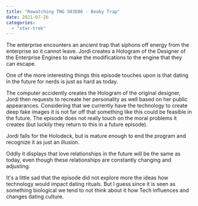 ```yaml
---
title: "Rewatching TNG S03E06 - Booby Trap"
date: 2021-07-26
categories:
  - "star-trek"
---
```


The enterprise encounters an ancient trap that siphons off energy from the enterprise so it cannot leave. Jordi creates a Hologram of the Designer of the Enterprise Engines to make the modifications to the engine that they can escape.

One of the more interesting things this episode touches upon is that dating in the future for nerds is just as hard as today.

The computer accidently creates the Hologram of the original designer, Jordi then requests to recreate her personality as well based on her public appearances. Considering that we currently have the technology to create deep fake images it is not far off that something like this could be feasible in the future. The episode does not really touch on the moral problems it creates (but luckily they return to this in a future episode).

Jordi falls for the Holodeck, but is mature enough to end the program and recognize it as just an illusion.

Oddly it displays that love relationships in the future will be the same as today, even though these relationships are constantly changing and adjusting.

It's a little sad that the episode did not explore more the ideas how technology would impact dating rituals. But I guess since it is seen as something biological we tend to not think about it how Tech influences and changes dating culture.
